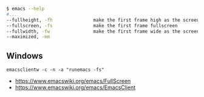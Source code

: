 ```bash
$ emacs --help
#...
--fullheight, -fh               make the first frame high as the screen
--fullscreen, -fs               make the first frame fullscreen
--fullwidth, -fw                make the first frame wide as the screen
--maximized, -mm  
```

## Windows

`emacsclientw -c -n -a "runemacs -fs"`

- https://www.emacswiki.org/emacs/FullScreen
- https://www.emacswiki.org/emacs/EmacsClient